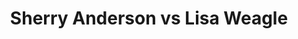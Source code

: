 ---
title: Sherry Anderson vs Lisa Weagle
player1:
  name: Anderson, Sherry
  percent: 78
  wins: 1
  losses: 3
player2:
  name: Weagle, Lisa
  percent: 91
  wins: 3
  losses: 1
games:
- player1:
    team: SK
    position: Third
    percent: 84
    win: 0
    loss: 1
  player2:
    team: CA
    position: Lead
    percent: 90
    win: 1
    loss: 0
  event: Hearts
  year: 2014
  draw: Round Robin(15)
  score: SK 6 - CA 7
- player1:
    team: SK
    position: Third
    percent: 70
    win: 0
    loss: 1
  player2:
    team: CA
    position: Lead
    percent: 95
    win: 1
    loss: 0
  event: Hearts
  year: 2015
  draw: Round Robin(2)
  score: SK 3 - CA 6
- player1:
    team: SK
    position: Third
    percent: 83
    win: 1
    loss: 0
  player2:
    team: CA
    position: Lead
    percent: 93
    win: 0
    loss: 1
  event: Hearts
  year: 2015
  draw: Page 3-4(19)
  score: CA 7 - SK 8
- player1:
    team: SK
    position: Third
    percent: 74
    win: 0
    loss: 1
  player2:
    team: CA
    position: Lead
    percent: 85
    win: 1
    loss: 0
  event: Hearts
  year: 2015
  draw: Bronze(21)
  score: CA 7 - SK 5
- player1:
    team: LAW
    position: Third
    percent: 74
    win: 0
    loss: 1
  player2:
    team: HOM
    position: Lead
    percent: 86
    win: 1
    loss: 0
  event: Trials (Women)
  year: 2013
  draw: Round Robin(12)
  score: LAW 5 - HOM 6
---